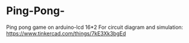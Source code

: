 # Ping-Pong-
Ping pong game on arduino-lcd 16*2
For circuit diagram and simulation:
https://www.tinkercad.com/things/7kE3Xk3bgEd
